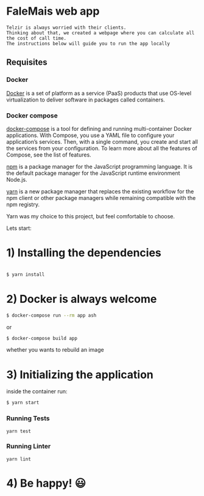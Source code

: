 
# FaleMais web app

    Telzir is always worried with their clients.
    Thinking about that, we created a webpage where you can calculate all the cost of call time.
    The instructions below will guide you to run the app locally

## Requisites

### Docker

[Docker](https://www.docker.com) is a set of platform as a service (PaaS) products that use OS-level virtualization to deliver software in packages called containers.

### Docker compose


[docker-compose](https://docs.docker.com/compose) is a tool for defining and running multi-container Docker applications. With Compose, you use a YAML file to configure your application’s services. Then, with a single command, you create and start all the services from your configuration. To learn more about all the features of Compose, see the list of features.

[npm](https://www.npmjs.com) is a package manager for the JavaScript programming language. It is the default package manager for the JavaScript runtime environment Node.js.


[yarn](https://yarnpkg.com) is a new package manager that replaces the existing workflow for the npm client or other package managers while remaining compatible with the npm registry.


Yarn was my choice to this project, but feel comfortable to choose.

Lets start:

# 1) Installing the dependencies
```bash

$ yarn install
```

# 2) Docker is always welcome
```bash
$ docker-compose run --rm app ash
```

or

```bash
$ docker-compose build app 
```
whether you wants to rebuild an image


# 3) Initializing the application
inside the container run:
```bash
$ yarn start
```

### Running Tests

    yarn test

### Running Linter

    yarn lint

# 4) Be happy! :smiley:
